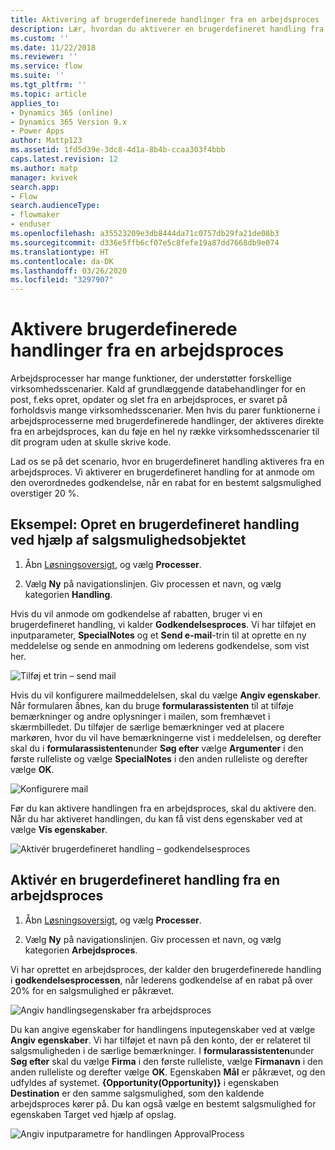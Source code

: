```yaml
---
title: Aktivering af brugerdefinerede handlinger fra en arbejdsproces | Microsoft Docs
description: Lær, hvordan du aktiverer en brugerdefineret handling fra en arbejdsproces
ms.custom: ''
ms.date: 11/22/2018
ms.reviewer: ''
ms.service: flow
ms.suite: ''
ms.tgt_pltfrm: ''
ms.topic: article
applies_to:
- Dynamics 365 (online)
- Dynamics 365 Version 9.x
- Power Apps
author: Mattp123
ms.assetid: 1fd5d39e-3dc8-4d1a-8b4b-ccaa303f4bbb
caps.latest.revision: 12
ms.author: matp
manager: kvivek
search.app:
- Flow
search.audienceType:
- flowmaker
- enduser
ms.openlocfilehash: a35523209e3db8444da71c0757db29fa21de08b3
ms.sourcegitcommit: d336e5ffb6cf07e5c8fefe19a87dd7668db9e074
ms.translationtype: HT
ms.contentlocale: da-DK
ms.lasthandoff: 03/26/2020
ms.locfileid: "3297907"
---
```

# <a name="invoke-custom-actions-from-a-workflow"></a>Aktivere brugerdefinerede handlinger fra en arbejdsproces


Arbejdsprocesser har mange funktioner, der understøtter forskellige virksomhedsscenarier. Kald af grundlæggende databehandlinger for en post, f.eks opret, opdater og slet fra en arbejdsproces, er svaret på forholdsvis mange virksomhedsscenarier. Men hvis du parer funktionerne i arbejdsprocesserne med brugerdefinerede handlinger, der aktiveres direkte fra en arbejdsproces, kan du føje en hel ny række virksomhedsscenarier til dit program uden at skulle skrive kode.  
  
 Lad os se på det scenario, hvor en brugerdefineret handling aktiveres fra en arbejdsproces. Vi aktiverer en brugerdefineret handling for at anmode om den overordnedes godkendelse, når en rabat for en bestemt salgsmulighed overstiger 20 %.  
  
<a name="action"></a>   
## <a name="example-create-a-custom-action-using-the-opportunity-entity"></a>Eksempel: Opret en brugerdefineret handling ved hjælp af salgsmulighedsobjektet
  
1. Åbn [Løsningsoversigt](/powerapps/maker/model-driven-apps/advanced-navigation#solution-explorer), og vælg **Processer**.  
  
2.  Vælg **Ny** på navigationslinjen. Giv processen et navn, og vælg kategorien **Handling**.  
  
 Hvis du vil anmode om godkendelse af rabatten, bruger vi en brugerdefineret handling, vi kalder **Godkendelsesproces**. Vi har tilføjet en inputparameter, **SpecialNotes** og et **Send e-mail**-trin til at oprette en ny meddelelse og sende en anmodning om lederens godkendelse, som vist her.  
  
 ![Tilføj et trin – send mail](media/enable-custom-action-approval-proces-sadd-email.png "Tilføj et trin – send mail")  
  
 Hvis du vil konfigurere mailmeddelelsen, skal du vælge **Angiv egenskaber**. Når formularen åbnes, kan du bruge **formularassistenten** til at tilføje bemærkninger og andre oplysninger i mailen, som fremhævet i skærmbilledet. Du tilføjer de særlige bemærkninger ved at placere markøren, hvor du vil have bemærkningerne vist i meddelelsen, og derefter skal du i **formularassistenten**under **Søg efter** vælge **Argumenter** i den første rulleliste og vælge **SpecialNotes** i den anden rulleliste og derefter vælge **OK**.  
  
 ![Konfigurere mail](media/enable-custom-action-approval-process-setup-email.png "Konfigurer mail")  
  
 Før du kan aktivere handlingen fra en arbejdsproces, skal du aktivere den. Når du har aktiveret handlingen, du kan få vist dens egenskaber ved at vælge **Vis egenskaber**.  
  
 ![Aktivér brugerdefineret handling – godkendelsesproces](media/enable-custom-action-approval-process-activate-action.png "Aktivér brugerdefineret handling – godkendelsesproces")  
  
<a name="workflow"></a>   
## <a name="invoke-a-custom-action-from-a-workflow"></a>Aktivér en brugerdefineret handling fra en arbejdsproces  
  
1. Åbn [Løsningsoversigt](/powerapps/maker/model-driven-apps/advanced-navigation#solution-explorer), og vælg **Processer**.   
  
2.  Vælg **Ny** på navigationslinjen. Giv processen et navn, og vælg kategorien **Arbejdsproces**.  
  
 Vi har oprettet en arbejdsproces, der kalder den brugerdefinerede handling i **godkendelsesprocessen**, når lederens godkendelse af en rabat på over 20% for en salgsmulighed er påkrævet.  
  
 ![Angiv handlingsegenskaber fra arbejdsproces](media/enable-custom-action-from-workflow.png "Angiv handlingsegenskaber fra arbejdsproces")  
  
 Du kan angive egenskaber for handlingens inputegenskaber ved at vælge **Angiv egenskaber**. Vi har tilføjet et navn på den konto, der er relateret til salgsmuligheden i de særlige bemærkninger. I **formularassistenten**under **Søg efter** skal du vælge **Firma** i den første rulleliste, vælge **Firmanavn** i den anden rulleliste og derefter vælge **OK**. Egenskaben **Mål** er påkrævet, og den udfyldes af systemet. **{Opportunity(Opportunity)}** i egenskaben **Destination** er den samme salgsmulighed, som den kaldende arbejdsproces kører på. Du kan også vælge en bestemt salgsmulighed for egenskaben Target ved hjælp af opslag.  
  
 ![Angiv inputparametre for handlingen ApprovalProcess](media/enable-customaction-workflow-set-properties.png "Angiv inputparametre for handlingen ApprovalProcess")  
  



